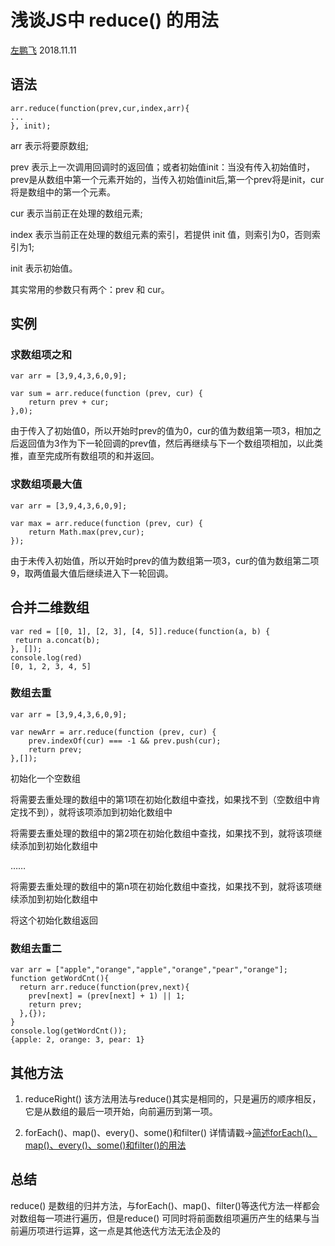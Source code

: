 
# 浅谈JS中 reduce() 的用法

[左鹏飞](https://github.com/zuopf769) 2018.11.11


## 语法

```
arr.reduce(function(prev,cur,index,arr){
...
}, init);

```


arr 表示将要原数组;

prev 表示上一次调用回调时的返回值；或者初始值init：当没有传入初始值时，prev是从数组中第一个元素开始的，当传入初始值init后,第一个prev将是init，cur将是数组中的第一个元素。

cur 表示当前正在处理的数组元素;

index 表示当前正在处理的数组元素的索引，若提供 init 值，则索引为0，否则索引为1;

init 表示初始值。

其实常用的参数只有两个：prev 和 cur。


## 实例

### 求数组项之和
```
var arr = [3,9,4,3,6,0,9];
```

```
var sum = arr.reduce(function (prev, cur) {
    return prev + cur;
},0);
```
由于传入了初始值0，所以开始时prev的值为0，cur的值为数组第一项3，相加之后返回值为3作为下一轮回调的prev值，然后再继续与下一个数组项相加，以此类推，直至完成所有数组项的和并返回。


### 求数组项最大值

```
var arr = [3,9,4,3,6,0,9];
```

```
var max = arr.reduce(function (prev, cur) {
    return Math.max(prev,cur);
});
```

由于未传入初始值，所以开始时prev的值为数组第一项3，cur的值为数组第二项9，取两值最大值后继续进入下一轮回调。


## 合并二维数组

```
var red = [[0, 1], [2, 3], [4, 5]].reduce(function(a, b) {
 return a.concat(b);
}, []);
console.log(red)
[0, 1, 2, 3, 4, 5]
```


### 数组去重
```
var arr = [3,9,4,3,6,0,9];
```

```
var newArr = arr.reduce(function (prev, cur) {
    prev.indexOf(cur) === -1 && prev.push(cur);
    return prev;
},[]);
```

初始化一个空数组

将需要去重处理的数组中的第1项在初始化数组中查找，如果找不到（空数组中肯定找不到），就将该项添加到初始化数组中

将需要去重处理的数组中的第2项在初始化数组中查找，如果找不到，就将该项继续添加到初始化数组中

……

将需要去重处理的数组中的第n项在初始化数组中查找，如果找不到，就将该项继续添加到初始化数组中

将这个初始化数组返回


### 数组去重二


```
var arr = ["apple","orange","apple","orange","pear","orange"];
function getWordCnt(){
  return arr.reduce(function(prev,next){
    prev[next] = (prev[next] + 1) || 1;
    return prev;
  },{});
}
console.log(getWordCnt());
{apple: 2, orange: 3, pear: 1}

```


## 其他方法

1. reduceRight()
该方法用法与reduce()其实是相同的，只是遍历的顺序相反，它是从数组的最后一项开始，向前遍历到第一项。

2. forEach()、map()、every()、some()和filter()
详情请戳→[简述forEach()、map()、every()、some()和filter()的用法](https://www.jianshu.com/p/b728253c90b5)


## 总结

reduce() 是数组的归并方法，与forEach()、map()、filter()等迭代方法一样都会对数组每一项进行遍历，但是reduce() 可同时将前面数组项遍历产生的结果与当前遍历项进行运算，这一点是其他迭代方法无法企及的




